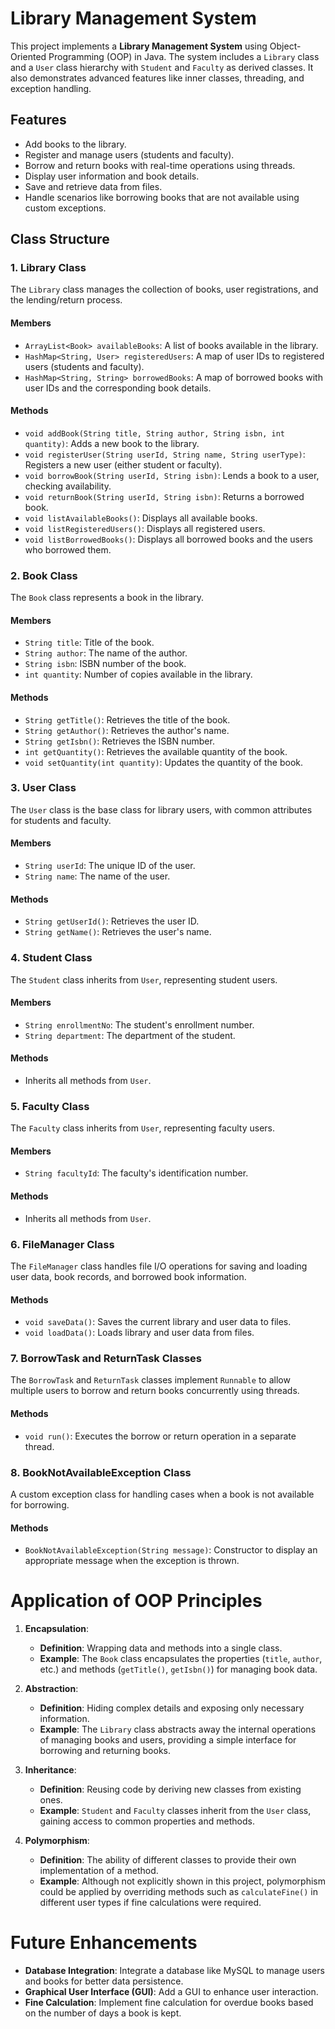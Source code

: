 # Library Management System

This project implements a **Library Management System** using Object-Oriented Programming (OOP) in Java. The system includes a `Library` class and a `User` class hierarchy with `Student` and `Faculty` as derived classes. It also demonstrates advanced features like inner classes, threading, and exception handling.

## Features

- Add books to the library.
- Register and manage users (students and faculty).
- Borrow and return books with real-time operations using threads.
- Display user information and book details.
- Save and retrieve data from files.
- Handle scenarios like borrowing books that are not available using custom exceptions.

## Class Structure

### 1. Library Class 

The `Library` class manages the collection of books, user registrations, and the lending/return process.

#### Members

- `ArrayList<Book> availableBooks`: A list of books available in the library.
- `HashMap<String, User> registeredUsers`: A map of user IDs to registered users (students and faculty).
- `HashMap<String, String> borrowedBooks`: A map of borrowed books with user IDs and the corresponding book details.

#### Methods

- `void addBook(String title, String author, String isbn, int quantity)`: Adds a new book to the library.
- `void registerUser(String userId, String name, String userType)`: Registers a new user (either student or faculty).
- `void borrowBook(String userId, String isbn)`: Lends a book to a user, checking availability.
- `void returnBook(String userId, String isbn)`: Returns a borrowed book.
- `void listAvailableBooks()`: Displays all available books.
- `void listRegisteredUsers()`: Displays all registered users.
- `void listBorrowedBooks()`: Displays all borrowed books and the users who borrowed them.

### 2. Book Class

The `Book` class represents a book in the library.

#### Members

- `String title`: Title of the book.
- `String author`: The name of the author.
- `String isbn`: ISBN number of the book.
- `int quantity`: Number of copies available in the library.

#### Methods

- `String getTitle()`: Retrieves the title of the book.
- `String getAuthor()`: Retrieves the author's name.
- `String getIsbn()`: Retrieves the ISBN number.
- `int getQuantity()`: Retrieves the available quantity of the book.
- `void setQuantity(int quantity)`: Updates the quantity of the book.

### 3. User Class

The `User` class is the base class for library users, with common attributes for students and faculty.

#### Members

- `String userId`: The unique ID of the user.
- `String name`: The name of the user.

#### Methods

- `String getUserId()`: Retrieves the user ID.
- `String getName()`: Retrieves the user's name.

### 4. Student Class

The `Student` class inherits from `User`, representing student users.

#### Members
- `String enrollmentNo`: The student's enrollment number.
- `String department`: The department of the student.

#### Methods

- Inherits all methods from `User`.

### 5. Faculty Class

The `Faculty` class inherits from `User`, representing faculty users.

#### Members
- `String facultyId`: The faculty's identification number.

#### Methods

- Inherits all methods from `User`.

### 6. FileManager Class

The `FileManager` class handles file I/O operations for saving and loading user data, book records, and borrowed book information.

#### Methods

- `void saveData()`: Saves the current library and user data to files.
- `void loadData()`: Loads library and user data from files.

### 7. BorrowTask and ReturnTask Classes

The `BorrowTask` and `ReturnTask` classes implement `Runnable` to allow multiple users to borrow and return books concurrently using threads.

#### Methods

- `void run()`: Executes the borrow or return operation in a separate thread.

### 8. BookNotAvailableException Class

A custom exception class for handling cases when a book is not available for borrowing.

#### Methods

- `BookNotAvailableException(String message)`: Constructor to display an appropriate message when the exception is thrown.

# Application of OOP Principles

1. **Encapsulation**: 
   - **Definition**: Wrapping data and methods into a single class.
   - **Example**: The `Book` class encapsulates the properties (`title`, `author`, etc.) and methods (`getTitle()`, `getIsbn()`) for managing book data.

2. **Abstraction**: 
   - **Definition**: Hiding complex details and exposing only necessary information.
   - **Example**: The `Library` class abstracts away the internal operations of managing books and users, providing a simple interface for borrowing and returning books.

3. **Inheritance**: 
   - **Definition**: Reusing code by deriving new classes from existing ones.
   - **Example**: `Student` and `Faculty` classes inherit from the `User` class, gaining access to common properties and methods.

4. **Polymorphism**: 
   - **Definition**: The ability of different classes to provide their own implementation of a method.
   - **Example**: Although not explicitly shown in this project, polymorphism could be applied by overriding methods such as `calculateFine()` in different user types if fine calculations were required.

# Future Enhancements

- **Database Integration**: Integrate a database like MySQL to manage users and books for better data persistence.
- **Graphical User Interface (GUI)**: Add a GUI to enhance user interaction.
- **Fine Calculation**: Implement fine calculation for overdue books based on the number of days a book is kept.
